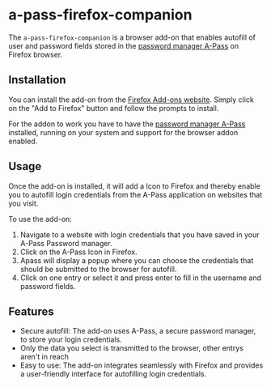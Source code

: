 # a-pass-firefox-companion

The `a-pass-firefox-companion` is a browser add-on that enables autofill of user and password fields stored in the [password manager A-Pass](https://github.com/balu-/a-pass#readme) on Firefox browser.

## Installation

You can install the add-on from the [Firefox Add-ons website](https://addons.mozilla.org/en-US/firefox/addon/a-pass-browsercompanion/). Simply click on the "Add to Firefox" button and follow the prompts to install.

For the addon to work you have to have the [password manager A-Pass](https://github.com/balu-/a-pass#readme) installed, running on your system and support for the browser addon enabled. 

## Usage

Once the add-on is installed, it will add a Icon to Firefox and thereby enable you to autofill login credentials from the A-Pass application on websites that you visit.

To use the add-on:

1. Navigate to a website with login credentials that you have saved in your A-Pass Password manager.
2. Click on the A-Pass Icon in Firefox.
3. Apass will display a popup where you can choose the credentials that should be submitted to the browser for autofill.
4. Click on one entry or select it and press enter to fill in the username and password fields.

## Features

- Secure autofill: The add-on uses A-Pass, a secure password manager, to store your login credentials.
- Only the data you select is transmitted to the browser, other entrys aren't in reach 
- Easy to use: The add-on integrates seamlessly with Firefox and provides a user-friendly interface for autofilling login credentials.
